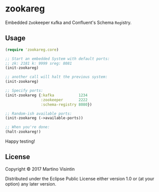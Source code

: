 # zookareg

Embedded `Zo`okeeper `Ka`fka and Confluent's Schema `Reg`istry.

## Usage

```clojure
(require 'zookareg.core)

;; Start an embedded System with default ports:
;; zk: 2181 k: 9999 sreg: 8081
(init-zookareg)

;; another call will halt the previous system:
(init-zookareg)

;; Specify ports:
(init-zookareg {:kafka           1234
                :zookeeper       2222
                :schema-registry 8080})

;; Random-ish available ports:
(init-zookareg (->available-ports))

;; When you're done:
(halt-zookareg!)
```

Happy testing!

## License

Copyright © 2017 Martino Visintin

Distributed under the Eclipse Public License either version 1.0 or (at
your option) any later version.
